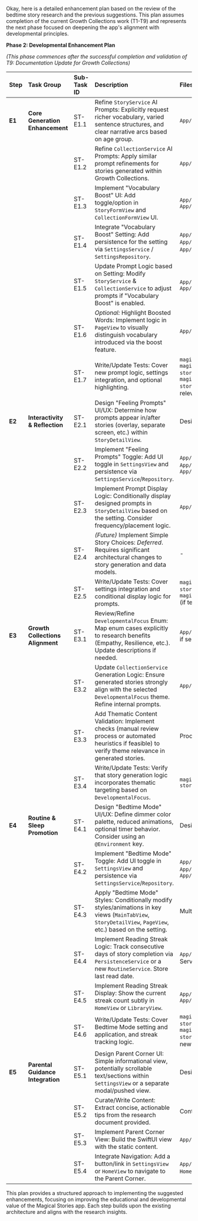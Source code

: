 
Okay, here is a detailed enhancement plan based on the review of the bedtime story research and the previous suggestions. This plan assumes completion of the current Growth Collections work (T1-T9) and represents the next phase focused on deepening the app's alignment with developmental principles.

**Phase 2: Developmental Enhancement Plan**

*(This phase commences after the successful completion and validation of T9: Documentation Update for Growth Collections)*

| Step   | Task Group                        | Sub-Task ID | Description                                                                                                                                                   | Files Affected                                                                                                                                                                                         | Effort | Dependencies     | Status   |
| :----- | :-------------------------------- | :---------- | :------------------------------------------------------------------------------------------------------------------------------------------------------------ | :----------------------------------------------------------------------------------------------------------------------------------------------------------------------------------------------------- | :----- | :--------------- | :------- |
| **E1** | **Core Generation Enhancement**   | ST-E1.1     | Refine `StoryService` AI Prompts: Explicitly request richer vocabulary, varied sentence structures, and clear narrative arcs based on age group.              | `App/Services/StoryService.swift`                                                                                                                                                                      | M      | -                | Pending  |
|        |                                   | ST-E1.2     | Refine `CollectionService` AI Prompts: Apply similar prompt refinements for stories generated within Growth Collections.                                      | `App/Services/CollectionService.swift`                                                                                                                                                                 | M      | -                | Pending  |
|        |                                   | ST-E1.3     | Implement "Vocabulary Boost" UI: Add toggle/option in `StoryFormView` and `CollectionFormView` UI.                                                            | `App/Features/StoryGeneration/StoryFormView.swift`, `App/Features/GrowthCollections/CollectionFormView.swift`                                                                                          | S      | -                | Pending  |
|        |                                   | ST-E1.4     | Integrate "Vocabulary Boost" Setting: Add persistence for the setting via `SettingsService` / `SettingsRepository`.                                           | `App/Services/SettingsService.swift`, `App/Persistence/SettingsRepository.swift`, `App/Models/SettingsDataModels.swift` (if needed)                                                                    | M      | -                | Pending  |
|        |                                   | ST-E1.5     | Update Prompt Logic based on Setting: Modify `StoryService` & `CollectionService` to adjust prompts if "Vocabulary Boost" is enabled.                         | `App/Services/StoryService.swift`, `App/Services/CollectionService.swift`                                                                                                                              | M      | ST-E1.4          | Pending  |
|        |                                   | ST-E1.6     | *Optional:* Highlight Boosted Words: Implement logic in `PageView` to visually distinguish vocabulary introduced via the boost feature.                       | `App/Features/Library/PageView.swift`                                                                                                                                                                  | M      | ST-E1.5          | Pending  |
|        |                                   | ST-E1.7     | Write/Update Tests: Cover new prompt logic, settings integration, and optional highlighting.                                                                  | `magical-storiesTests/Services/StoryServiceTests.swift`, `magical-storiesTests/Services/CollectionServiceTests.swift`, `magical-storiesTests/Services/SettingsServiceTests.swift`, relevant View tests | L      | ST-E1.5          | Pending  |
| **E2** | **Interactivity & Reflection**    | ST-E2.1     | Design "Feeling Prompts" UI/UX: Determine how prompts appear in/after stories (overlay, separate screen, etc.) within `StoryDetailView`.                      | Design Task                                                                                                                                                                                            | S      | -                | Pending  |
|        |                                   | ST-E2.2     | Implement "Feeling Prompts" Toggle: Add UI toggle in `SettingsView` and persistence via `SettingsService`/`Repository`.                                       | `App/Features/Settings/SettingsView.swift`, `App/Services/SettingsService.swift`, `App/Persistence/SettingsRepository.swift`                                                                           | M      | -                | Pending  |
|        |                                   | ST-E2.3     | Implement Prompt Display Logic: Conditionally display designed prompts in `StoryDetailView` based on the setting. Consider frequency/placement logic.         | `App/Features/Library/StoryDetailView.swift`                                                                                                                                                           | M      | ST-E2.1, ST-E2.2 | Pending  |
|        |                                   | ST-E2.4     | *(Future)* Implement Simple Story Choices: *Deferred*. Requires significant architectural changes to story generation and data models.                        | -                                                                                                                                                                                                      | XL     | -                | Deferred |
|        |                                   | ST-E2.5     | Write/Update Tests: Cover settings integration and conditional display logic for prompts.                                                                     | `magical-storiesTests/Services/SettingsServiceTests.swift`, `magical-storiesTests/Views/StoryDetailViewTests.swift` (if testable)                                                                      | M      | ST-E2.3          | Pending  |
| **E3** | **Growth Collections Alignment**  | ST-E3.1     | Review/Refine `DevelopmentalFocus` Enum: Map enum cases explicitly to research benefits (Empathy, Resilience, etc.). Update descriptions if needed.           | `App/Models/StoryDataModels.swift` (`GrowthCategory.swift` if separate)                                                                                                                                | S      | -                | Pending  |
|        |                                   | ST-E3.2     | Update `CollectionService` Generation Logic: Ensure generated stories strongly align with the selected `DevelopmentalFocus` theme. Refine internal prompts.   | `App/Services/CollectionService.swift`                                                                                                                                                                 | L      | ST-E3.1          | Pending  |
|        |                                   | ST-E3.3     | Add Thematic Content Validation: Implement checks (manual review process or automated heuristics if feasible) to verify theme relevance in generated stories. | Process/Tooling Task                                                                                                                                                                                   | M      | ST-E3.2          | Pending  |
|        |                                   | ST-E3.4     | Write/Update Tests: Verify that story generation logic incorporates thematic targeting based on `DevelopmentalFocus`.                                         | `magical-storiesTests/Services/CollectionServiceTests.swift`                                                                                                                                           | M      | ST-E3.2          | Pending  |
| **E4** | **Routine & Sleep Promotion**     | ST-E4.1     | Design "Bedtime Mode" UI/UX: Define dimmer color palette, reduced animations, optional timer behavior. Consider using an `@Environment` key.                  | Design Task                                                                                                                                                                                            | M      | -                | Pending  |
|        |                                   | ST-E4.2     | Implement "Bedtime Mode" Toggle: Add UI toggle in `SettingsView` and persistence via `SettingsService`/`Repository`.                                          | `App/Features/Settings/SettingsView.swift`, `App/Services/SettingsService.swift`, `App/Persistence/SettingsRepository.swift`                                                                           | M      | -                | Pending  |
|        |                                   | ST-E4.3     | Apply "Bedtime Mode" Styles: Conditionally modify styles/animations in key views (`MainTabView`, `StoryDetailView`, `PageView`, etc.) based on the setting.   | Multiple UI Files (`*.swift`)                                                                                                                                                                          | L      | ST-E4.1, ST-E4.2 | Pending  |
|        |                                   | ST-E4.4     | Implement Reading Streak Logic: Track consecutive days of story completion via `PersistenceService` or a new `RoutineService`. Store last read date.          | `App/Services/PersistenceService.swift` (or new Service/Repository), `App/Models/*DataModels.swift`                                                                                                    | M      | -                | Pending  |
|        |                                   | ST-E4.5     | Implement Reading Streak Display: Show the current streak count subtly in `HomeView` or `LibraryView`.                                                        | `App/Features/Home/HomeView.swift`, `App/Features/Library/LibraryView.swift`                                                                                                                           | S      | ST-E4.4          | Pending  |
|        |                                   | ST-E4.6     | Write/Update Tests: Cover Bedtime Mode setting and application, and streak tracking logic.                                                                    | `magical-storiesTests/Services/SettingsServiceTests.swift`, `magical-storiesTests/Services/PersistenceServiceTests.swift` (or new Service tests), relevant View tests                                  | L      | ST-E4.3, ST-E4.5 | Pending  |
| **E5** | **Parental Guidance Integration** | ST-E5.1     | Design Parent Corner UI: Simple informational view, potentially scrollable text/sections within `SettingsView` or a separate modal/pushed view.               | Design Task                                                                                                                                                                                            | S      | -                | Pending  |
|        |                                   | ST-E5.2     | Curate/Write Content: Extract concise, actionable tips from the research document provided.                                                                   | Content Task                                                                                                                                                                                           | S      | -                | Pending  |
|        |                                   | ST-E5.3     | Implement Parent Corner View: Build the SwiftUI view with the static content.                                                                                 | `App/Features/Settings/ParentCornerView.swift` (new file)                                                                                                                                              | S      | ST-E5.1, ST-E5.2 | Pending  |
|        |                                   | ST-E5.4     | Integrate Navigation: Add a button/link in `SettingsView` or `HomeView` to navigate to the Parent Corner.                                                     | `App/Features/Settings/SettingsView.swift` (or `HomeView.swift`)                                                                                                                                       | S      | ST-E5.3          | Pending  |

This plan provides a structured approach to implementing the suggested enhancements, focusing on improving the educational and developmental value of the Magical Stories app. Each step builds upon the existing architecture and aligns with the research insights.
